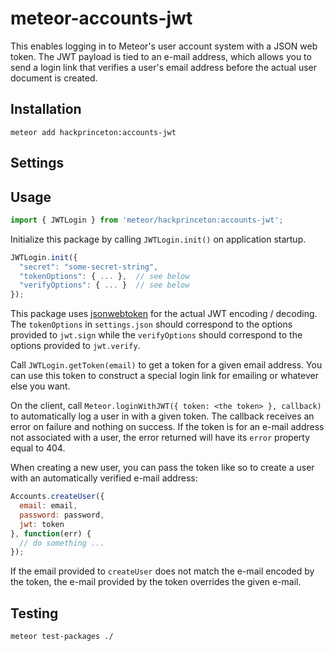 # meteor-accounts-jwt

This enables logging in to Meteor's user account system with a JSON web token.
The JWT payload is tied to an e-mail address, which allows you to send a login
link that verifies a user's email address before the actual user document is 
created.

## Installation

`meteor add hackprinceton:accounts-jwt`

## Settings

## Usage

```javascript
import { JWTLogin } from 'meteor/hackprinceton:accounts-jwt';
```

Initialize this package by calling `JWTLogin.init()` on application startup.

```js
JWTLogin.init({
  "secret": "some-secret-string",
  "tokenOptions": { ... },  // see below
  "verifyOptions": { ... }  // see below
});
```

This package uses [jsonwebtoken](https://github.com/auth0/node-jsonwebtoken)
for the actual JWT encoding / decoding. The `tokenOptions` in `settings.json`
should correspond to the options provided to `jwt.sign` while the
`verifyOptions` should correspond to the options provided to `jwt.verify`.

Call `JWTLogin.getToken(email)` to get a token for a given email address. You
can use this token to construct a special login link for emailing or whatever
else you want.

On the client, call `Meteor.loginWithJWT({ token: <the token> }, callback)` to
automatically log a user in with a given token. The callback receives an error
on failure and nothing on success. If the token is for an e-mail address not
associated with a user, the error returned will have its `error` property equal
to 404.

When creating a new user, you can pass the token like so to create a user 
with an automatically verified e-mail address:

```javascript
Accounts.createUser({ 
  email: email, 
  password: password, 
  jwt: token 
}, function(err) {
  // do something ...
});
```

If the email provided to `createUser` does not match the e-mail encoded by
the token, the e-mail provided by the token overrides the given e-mail.

## Testing

```sh
meteor test-packages ./
```
